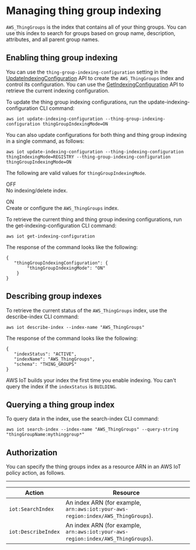 # Managing thing group indexing<a name="thinggroup-index"></a>

`AWS_ThingGroups` is the index that contains all of your thing groups\. You can use this index to search for groups based on group name, description, attributes, and all parent group names\.

## Enabling thing group indexing<a name="enable-group-index"></a>

You can use the `thing-group-indexing-configuration` setting in the [UpdateIndexingConfiguration](https://docs.aws.amazon.com/iot/latest/apireference/API_UpdateIndexingConfiguration.html) API to create the `AWS_ThingGroups` index and control its configuration\. You can use the [GetIndexingConfiguration](https://docs.aws.amazon.com/iot/latest/apireference/API_GetIndexingConfiguration.html) API to retrieve the current indexing configuration\. 

To update the thing group indexing configurations, run the update\-indexing\-configuration CLI command:

```
aws iot update-indexing-configuration --thing-group-indexing-configuration thingGroupIndexingMode=ON
```

You can also update configurations for both thing and thing group indexing in a single command, as follows:

```
aws iot update-indexing-configuration --thing-indexing-configuration thingIndexingMode=REGISTRY --thing-group-indexing-configuration thingGroupIndexingMode=ON
```

The following are valid values for `thingGroupIndexingMode`\.

OFF  
No indexing/delete index\.

ON  
Create or configure the `AWS_ThingGroups` index\.

To retrieve the current thing and thing group indexing configurations, run the get\-indexing\-configuration CLI command:

```
aws iot get-indexing-configuration
```

The response of the command looks like the following:

```
{
   "thingGroupIndexingConfiguration": {
        "thingGroupIndexingMode": "ON"
    }
}
```

## Describing group indexes<a name="describe-group-index"></a>

To retrieve the current status of the `AWS_ThingGroups` index, use the describe\-index CLI command:

```
aws iot describe-index --index-name "AWS_ThingGroups"
```

The response of the command looks like the following:

```
{
   "indexStatus": "ACTIVE", 
   "indexName": "AWS_ThingGroups", 
   "schema": "THING_GROUPS"
}
```

 AWS IoT builds your index the first time you enable indexing\. You can't query the index if the `indexStatus` is `BUILDING`\.

## Querying a thing group index<a name="search-group-index"></a>

To query data in the index, use the search\-index CLI command:

```
aws iot search-index --index-name "AWS_ThingGroups" --query-string "thingGroupName:mythinggroup*"
```

## Authorization<a name="query-thinggroup-auth"></a>

You can specify the thing groups index as a resource ARN in an AWS IoT policy action, as follows\.


****  

| Action | Resource | 
| --- | --- | 
|  `iot:SearchIndex`  |  An index ARN \(for example, `arn:aws:iot:your-aws-region:index/AWS_ThingGroups`\)\.  | 
|  `iot:DescribeIndex`  |  An index ARN \(for example, `arn:aws:iot:your-aws-region:index/AWS_ThingGroups`\)\.  | 